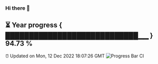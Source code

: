 ### Hi there 👋
⏳ Year progress { ████████████████████████████▁▁ } 94.73 %
---
⏰ Updated on Mon, 12 Dec 2022 18:07:26 GMT
![Progress Bar CI](https://github.com/Moyi321/Moyi321/workflows/Progress%20Bar%20CI/badge.svg)
